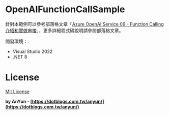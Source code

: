 # OpenAIFunctionCallSample

針對本範例可以參考部落格文章「[Azure OpenAI Service 09 - Function Calling 介紹和實做串接](https://dotblogs.com.tw/anyun/2023/07/23/171942)」，更多詳細程式碼說明請參閱部落格文章。

開發環境：
- Visual Studio 2022
- .NET 8

# License #
[Mit License](http://opensource.org/licenses/mit-license.php)

**by AnYun - [https://dotblogs.com.tw/anyun/](https://dotblogs.com.tw/anyun/)**